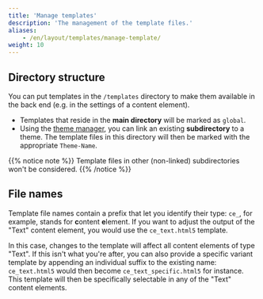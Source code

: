 ```yaml
---
title: 'Manage templates'
description: 'The management of the template files.'
aliases:
    - /en/layout/templates/manage-template/
weight: 10
---
```


## Directory structure

You can put templates in the `/templates` directory to make them available in the back end (e.g. in the settings of a
content element).

* Templates that reside in the **main directory** will be marked as `global`.
* Using the [theme manager](/en/layout/theme-manager/manage-themes/), you can link an existing **subdirectory** to a
  theme. The template files in this directory will then be marked with the appropriate `Theme-Name`.

{{% notice note %}}
Template files in other (non-linked) subdirectories won't be considered.
{{% /notice %}}


## File names

Template file names contain a prefix that let you identify their type: `ce_`, for example, stands for **c**ontent
**e**lement. If you want to adjust the output of the "Text" content element, you would use the `ce_text.html5` template.

In this case, changes to the template will affect all content elements of type "Text". If this isn't what you're after,
you can also provide a specific variant template by appending an individual suffix to the existing name: `ce_text.html5`
would then become `ce_text_specific.html5` for instance. This template will then be specifically selectable in any of
the "Text" content elements.
